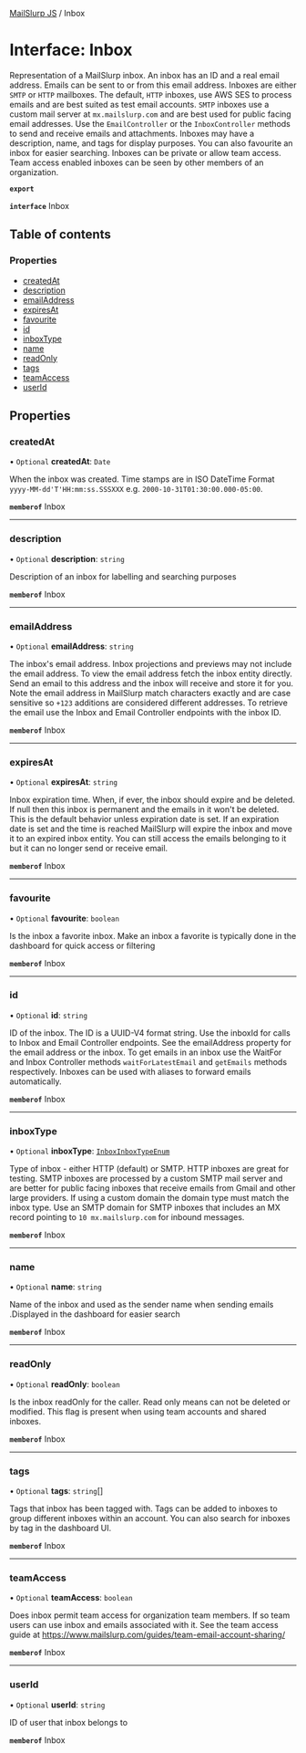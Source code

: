[MailSlurp JS](../README.md) / Inbox

# Interface: Inbox

Representation of a MailSlurp inbox. An inbox has an ID and a real email address. Emails can be sent to or from this email address. Inboxes are either `SMTP` or `HTTP` mailboxes. The default, `HTTP` inboxes, use AWS SES to process emails and are best suited as test email accounts. `SMTP` inboxes use a custom mail server at `mx.mailslurp.com` and are best used for public facing email addresses. Use the `EmailController` or the `InboxController` methods to send and receive emails and attachments. Inboxes may have a description, name, and tags for display purposes. You can also favourite an inbox for easier searching. Inboxes can be private or allow team access. Team access enabled inboxes can be seen by other members of an organization.

**`export`**

**`interface`** Inbox

## Table of contents

### Properties

- [createdAt](Inbox.md#createdat)
- [description](Inbox.md#description)
- [emailAddress](Inbox.md#emailaddress)
- [expiresAt](Inbox.md#expiresat)
- [favourite](Inbox.md#favourite)
- [id](Inbox.md#id)
- [inboxType](Inbox.md#inboxtype)
- [name](Inbox.md#name)
- [readOnly](Inbox.md#readonly)
- [tags](Inbox.md#tags)
- [teamAccess](Inbox.md#teamaccess)
- [userId](Inbox.md#userid)

## Properties

### createdAt

• `Optional` **createdAt**: `Date`

When the inbox was created. Time stamps are in ISO DateTime Format `yyyy-MM-dd'T'HH:mm:ss.SSSXXX` e.g. `2000-10-31T01:30:00.000-05:00`.

**`memberof`** Inbox

___

### description

• `Optional` **description**: `string`

Description of an inbox for labelling and searching purposes

**`memberof`** Inbox

___

### emailAddress

• `Optional` **emailAddress**: `string`

The inbox's email address. Inbox projections and previews may not include the email address. To view the email address fetch the inbox entity directly. Send an email to this address and the inbox will receive and store it for you. Note the email address in MailSlurp match characters exactly and are case sensitive so `+123` additions are considered different addresses. To retrieve the email use the Inbox and Email Controller endpoints with the inbox ID.

**`memberof`** Inbox

___

### expiresAt

• `Optional` **expiresAt**: `string`

Inbox expiration time. When, if ever, the inbox should expire and be deleted. If null then this inbox is permanent and the emails in it won't be deleted. This is the default behavior unless expiration date is set. If an expiration date is set and the time is reached MailSlurp will expire the inbox and move it to an expired inbox entity. You can still access the emails belonging to it but it can no longer send or receive email.

**`memberof`** Inbox

___

### favourite

• `Optional` **favourite**: `boolean`

Is the inbox a favorite inbox. Make an inbox a favorite is typically done in the dashboard for quick access or filtering

**`memberof`** Inbox

___

### id

• `Optional` **id**: `string`

ID of the inbox. The ID is a UUID-V4 format string. Use the inboxId for calls to Inbox and Email Controller endpoints. See the emailAddress property for the email address or the inbox. To get emails in an inbox use the WaitFor and Inbox Controller methods `waitForLatestEmail` and `getEmails` methods respectively. Inboxes can be used with aliases to forward emails automatically.

**`memberof`** Inbox

___

### inboxType

• `Optional` **inboxType**: [`InboxInboxTypeEnum`](../enums/InboxInboxTypeEnum.md)

Type of inbox - either HTTP (default) or SMTP. HTTP inboxes are great for testing. SMTP inboxes are processed by a custom SMTP mail server and are better for public facing inboxes that receive emails from Gmail and other large providers. If using a custom domain the domain type must match the inbox type. Use an SMTP domain for SMTP inboxes that includes an MX record pointing to `10 mx.mailslurp.com` for inbound messages.

**`memberof`** Inbox

___

### name

• `Optional` **name**: `string`

Name of the inbox and used as the sender name when sending emails .Displayed in the dashboard for easier search

**`memberof`** Inbox

___

### readOnly

• `Optional` **readOnly**: `boolean`

Is the inbox readOnly for the caller. Read only means can not be deleted or modified. This flag is present when using team accounts and shared inboxes.

**`memberof`** Inbox

___

### tags

• `Optional` **tags**: `string`[]

Tags that inbox has been tagged with. Tags can be added to inboxes to group different inboxes within an account. You can also search for inboxes by tag in the dashboard UI.

**`memberof`** Inbox

___

### teamAccess

• `Optional` **teamAccess**: `boolean`

Does inbox permit team access for organization team members. If so team users can use inbox and emails associated with it. See the team access guide at <https://www.mailslurp.com/guides/team-email-account-sharing/>

**`memberof`** Inbox

___

### userId

• `Optional` **userId**: `string`

ID of user that inbox belongs to

**`memberof`** Inbox
